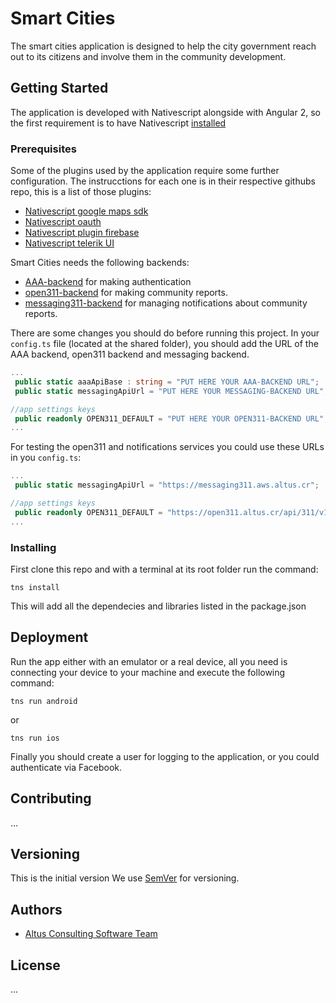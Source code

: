 # Smart Cities
The smart cities application is designed to help the city government reach out to its citizens and involve them
in the community development.

## Getting Started

The application is developed with Nativescript alongside with Angular 2, so the first requirement is to have Nativescript [installed](https://docs.nativescript.org/start/quick-setup) 

### Prerequisites
Some of the plugins used by the application require some further configuration. The instrucctions for each one is in their respective githubs repo, this is a list of those plugins:

* [Nativescript google maps sdk](https://github.com/dapriett/nativescript-google-maps-sdk)
* [Nativescript oauth](https://github.com/alexziskind1/nativescript-oauth)
* [Nativescript plugin firebase](https://github.com/EddyVerbruggen/nativescript-plugin-firebase)
* [Nativescript telerik UI](http://docs.telerik.com/devtools/nativescript-ui/getting-started)


Smart Cities needs the following backends:
* [AAA-backend](https://github.com/AltusConsulting/aaa311-backend) for making authentication
* [open311-backend](https://github.com/AltusConsulting/open311-backend) for making community reports.
* [messaging311-backend](https://github.com/AltusConsulting/messaging311-backend) for managing notifications about community reports.

There are some changes you should do before running this project. In your `config.ts` file (located at the shared folder), you should add the URL of the AAA backend, open311 backend and messaging backend.

```typescript
...
 public static aaaApiBase : string = "PUT HERE YOUR AAA-BACKEND URL";
 public static messagingApiUrl = "PUT HERE YOUR MESSAGING-BACKEND URL";

//app settings keys
 public readonly OPEN311_DEFAULT = "PUT HERE YOUR OPEN311-BACKEND URL";
...
```

For testing the open311 and notifications services you could use these URLs in you `config.ts`:
```typescript
...
 public static messagingApiUrl = "https://messaging311.aws.altus.cr";

//app settings keys
 public readonly OPEN311_DEFAULT = "https://open311.altus.cr/api/311/v1";
...
```

### Installing

First clone this repo and with a terminal at its root folder run the command:

```
tns install
``` 

This will add all the dependecies and libraries listed in the package.json


## Deployment

Run the app either with an emulator or a real device, all you need is connecting your device to your machine and execute the following command:

```
tns run android
```
or
```
tns run ios
```

Finally you should create a user for logging to the application, or you could authenticate via Facebook.


## Contributing

...

## Versioning

This is the initial version We use [SemVer](http://semver.org/) for versioning.

## Authors

* [Altus Consulting Software Team](https://github.com/AltusConsulting)

## License

...
